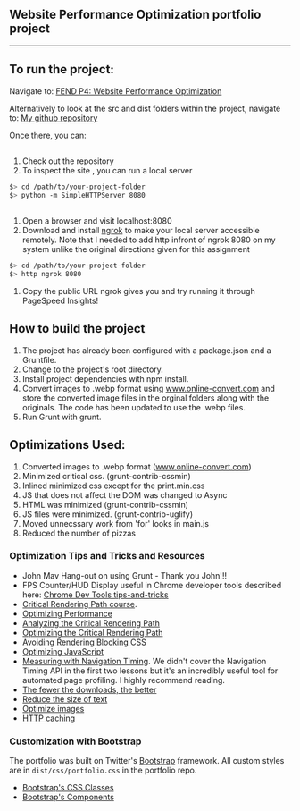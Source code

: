 ## Website Performance Optimization portfolio project

----
## To run the project:
Navigate to:  [FEND P4: Website Performance Optimization](http://eee003.github.io/frontend-nanodegree-mobile-portfolio/dist/)


Alternatively to look at the src and dist folders within the project, 
navigate to: [My github repository](https://github.com/eee003/frontend-nanodegree-mobile-portfolio)

Once there, you can:
##
1. Check out the repository
2. To inspect the site , you can run a local server

```bash
$> cd /path/to/your-project-folder
$> python -m SimpleHTTPServer 8080
```
##
1. Open a browser and visit localhost:8080
2. Download and install [ngrok](https://ngrok.com/) to make your local server accessible remotely.  Note that I needed to add http infront of ngrok 8080 on my system unlike the original directions given for this assignment

``` bash
$> cd /path/to/your-project-folder
$> http ngrok 8080
```

1. Copy the public URL ngrok gives you and try running it through PageSpeed Insights! 


## How to build the project 

1. The project has already been configured with a package.json and a Gruntfile. 
2. Change to the project's root directory.
3. Install project dependencies with npm install.
4. Convert images to .webp format using www.online-convert.com and store the converted image files in the orginal folders along with the originals.  The code has been updated to use the .webp files.
5. Run Grunt with grunt.


## Optimizations Used:
1. Converted images to .webp format (www.online-convert.com)
2. Minimized critical css. (grunt-contrib-cssmin)
3. Inlined minimized css except for the print.min.css
4. JS that does not affect the DOM was changed to Async
5. HTML was minimized (grunt-contrib-cssmin)
6. JS files were minimized. (grunt-contrib-uglify)
7. Moved unnecssary work from 'for' looks in main.js
8. Reduced the number of pizzas


### Optimization Tips and Tricks and Resources
* John Mav Hang-out on using Grunt - Thank you John!!!
* FPS Counter/HUD Display useful in Chrome developer tools described here: [Chrome Dev Tools tips-and-tricks](https://developer.chrome.com/devtools/docs/tips-and-tricks)
* [Critical Rendering Path course](https://www.udacity.com/course/ud884).
* [Optimizing Performance](https://developers.google.com/web/fundamentals/performance/ "web performance")
* [Analyzing the Critical Rendering Path](https://developers.google.com/web/fundamentals/performance/critical-rendering-path/analyzing-crp.html "analyzing crp")
* [Optimizing the Critical Rendering Path](https://developers.google.com/web/fundamentals/performance/critical-rendering-path/optimizing-critical-rendering-path.html "optimize the crp!")
* [Avoiding Rendering Blocking CSS](https://developers.google.com/web/fundamentals/performance/critical-rendering-path/render-blocking-css.html "render blocking css")
* [Optimizing JavaScript](https://developers.google.com/web/fundamentals/performance/critical-rendering-path/adding-interactivity-with-javascript.html "javascript")
* [Measuring with Navigation Timing](https://developers.google.com/web/fundamentals/performance/critical-rendering-path/measure-crp.html "nav timing api"). We didn't cover the Navigation Timing API in the first two lessons but it's an incredibly useful tool for automated page profiling. I highly recommend reading.
* <a href="https://developers.google.com/web/fundamentals/performance/optimizing-content-efficiency/eliminate-downloads.html">The fewer the downloads, the better</a>
* <a href="https://developers.google.com/web/fundamentals/performance/optimizing-content-efficiency/optimize-encoding-and-transfer.html">Reduce the size of text</a>
* <a href="https://developers.google.com/web/fundamentals/performance/optimizing-content-efficiency/image-optimization.html">Optimize images</a>
* <a href="https://developers.google.com/web/fundamentals/performance/optimizing-content-efficiency/http-caching.html">HTTP caching</a>

### Customization with Bootstrap
The portfolio was built on Twitter's <a href="http://getbootstrap.com/">Bootstrap</a> framework. All custom styles are in `dist/css/portfolio.css` in the portfolio repo.

* <a href="http://getbootstrap.com/css/">Bootstrap's CSS Classes</a>
* <a href="http://getbootstrap.com/components/">Bootstrap's Components</a>

